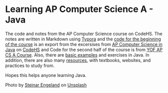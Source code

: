 # Learning AP Computer Science A - Java

The code and notes from the AP Computer Science course on CodeHS.
The notes are written in Markdown using [Typora](https://typora.io/) and the [code for the beginning of the course](https://github.com/MaxShalom/ap-java/tree/master/Java%20Course%20Code/Basic%20Java) is an export from the excersises from [AP Computer Science in Java](https://codehs.com/info/curriculum/apjava) on [CodeHS](https://codehs.com/) and Code for the second half of the course is from [YOF AP CS A Course](https://yofapcs.edunext.io/). Also, there are [basic examples](https://github.com/MaxShalom/ap-java/tree/master/Example%20Programs) and exercises in Java. In addition, there are also many [resources](https://github.com/MaxShalom/ap-java/tree/master/Resources), with textbooks, websites, and practices to study from.

Hopes this helps anyone learning Java.

Photo by [Steinar Engeland](https://unsplash.com/@steinart) on [Unsplash](https://unsplash.com/)

